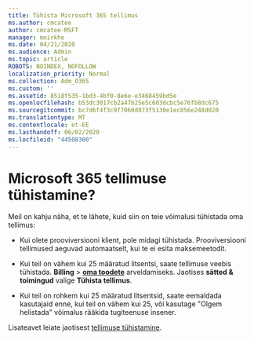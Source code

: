 ```yaml
---
title: Tühista Microsoft 365 tellimus
ms.author: cmcatee
author: cmcatee-MSFT
manager: mnirkhe
ms.date: 04/21/2020
ms.audience: Admin
ms.topic: article
ROBOTS: NOINDEX, NOFOLLOW
localization_priority: Normal
ms.collection: Adm_O365
ms.custom: ''
ms.assetid: 8518f535-1bd3-4bf0-8e6e-e3468459bd5e
ms.openlocfilehash: b53dc3017cb2a47b25e5c603dcbc5e76fb8dc675
ms.sourcegitcommit: bc7d6f4f3c9f7060d073f5130e1ec856e248d020
ms.translationtype: MT
ms.contentlocale: et-EE
ms.lasthandoff: 06/02/2020
ms.locfileid: "44508300"
---
```

# <a name="cancelling-your-microsoft-365-subscription"></a>Microsoft 365 tellimuse tühistamine?

Meil on kahju näha, et te lähete, kuid siin on teie võimalusi tühistada oma tellimus:
  
- Kui olete prooviversiooni klient, pole midagi tühistada. Prooviversiooni tellimused aeguvad automaatselt, kui te ei esita maksemeetodit.

- Kui teil on vähem kui 25 määratud litsentsi, saate tellimuse veebis tühistada. **Billing** \> **[oma toodete](https://go.microsoft.com/fwlink/p/?linkid=842054)** arveldamiseks. Jaotises **sätted & toimingud** valige **Tühista tellimus**.

- Kui teil on rohkem kui 25 määratud litsentsid, saate eemaldada kasutajaid enne, kui teil on vähem kui 25, või kasutage "Olgem helistada" võimalus rääkida tugiteenuse insener.

Lisateavet leiate jaotisest [tellimuse tühistamine](https://docs.microsoft.com/microsoft-365/commerce/subscriptions/cancel-your-subscription).